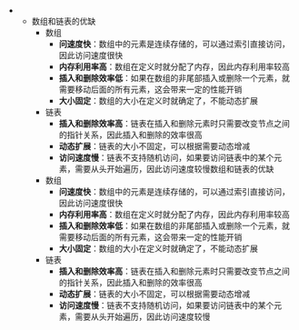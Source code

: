 - - 数组和链表的优缺
    - 数组
        - **问速度快**：数组中的元素是连续存储的，可以通过索引直接访问，因此访问速度很快
        - **内存利用率高**：数组在定义时就分配了内存，因此内存利用率较高
        - **插入和删除效率低**：如果在数组的非尾部插入或删除一个元素，就需要移动后面的所有元素，这会带来一定的性能开销
        - **大小固定**：数组的大小在定义时就确定了，不能动态扩展
    - 链表
        - **插入和删除效率高**：链表在插入和删除元素时只需要改变节点之间的指针关系，因此插入和删除的效率很高
        - **动态扩展**：链表的大小不固定，可以根据需要动态增减
        - **访问速度慢**：链表不支持随机访问，如果要访问链表中的某个元素，需要从头开始遍历，因此访问速度较慢数组和链表的优缺
    - 数组
        - **问速度快**：数组中的元素是连续存储的，可以通过索引直接访问，因此访问速度很快
        - **内存利用率高**：数组在定义时就分配了内存，因此内存利用率较高
        - **插入和删除效率低**：如果在数组的非尾部插入或删除一个元素，就需要移动后面的所有元素，这会带来一定的性能开销
        - **大小固定**：数组的大小在定义时就确定了，不能动态扩展
    - 链表
        - **插入和删除效率高**：链表在插入和删除元素时只需要改变节点之间的指针关系，因此插入和删除的效率很高
        - **动态扩展**：链表的大小不固定，可以根据需要动态增减
        - **访问速度慢**：链表不支持随机访问，如果要访问链表中的某个元素，需要从头开始遍历，因此访问速度较慢
